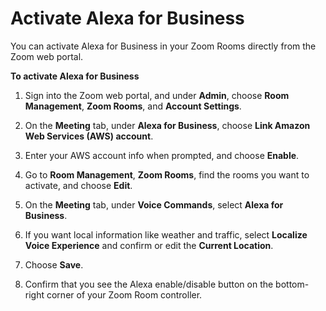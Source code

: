 # Activate Alexa for Business<a name="zoom-activate"></a>

You can activate Alexa for Business in your Zoom Rooms directly from the Zoom web portal\.

**To activate Alexa for Business**

1. Sign into the Zoom web portal, and under **Admin**, choose **Room Management**, **Zoom Rooms**, and **Account Settings**\.

1. On the **Meeting** tab, under **Alexa for Business**, choose **Link Amazon Web Services \(AWS\) account**\.

1. Enter your AWS account info when prompted, and choose **Enable**\.

1. Go to **Room Management**, **Zoom Rooms**, find the rooms you want to activate, and choose **Edit**\.

1. On the **Meeting** tab, under **Voice Commands**, select **Alexa for Business**\.

1. If you want local information like weather and traffic, select **Localize Voice Experience** and confirm or edit the **Current Location**\.

1. Choose **Save**\.

1. Confirm that you see the Alexa enable/disable button on the bottom\-right corner of your Zoom Room controller\.